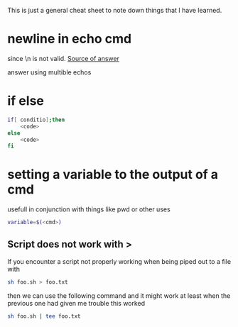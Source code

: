 This is just a general cheat sheet to note down things that I have learned.


# newline in echo cmd
since \\n is not valid. 
[Source of answer](https://stackoverflow.com/questions/132799/how-can-i-echo-a-newline-in-a-batch-file)

answer using multible echos 

# if else 

```sh
if[ conditio];then
	<code>
else
	<code>
fi
```


# setting a variable to the output of a cmd 
usefull in conjunction with things like pwd or other uses 

```sh
variable=$(<cmd>)
```

## Script does not work with > 

If you encounter a script not properly working when being piped out to a file with 

```sh
sh foo.sh > foo.txt
```

then we can use the following command and it might work at least when the previous one had given me trouble this worked

```sh
sh foo.sh | tee foo.txt
```